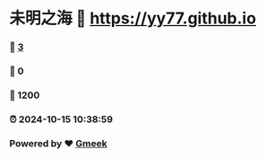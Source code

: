 # 未明之海 :link: https://yy77.github.io 
### :page_facing_up: [3](https://yy77.github.io/tag.html) 
### :speech_balloon: 0 
### :hibiscus: 1200 
### :alarm_clock: 2024-10-15 10:38:59 
### Powered by :heart: [Gmeek](https://github.com/Meekdai/Gmeek)
